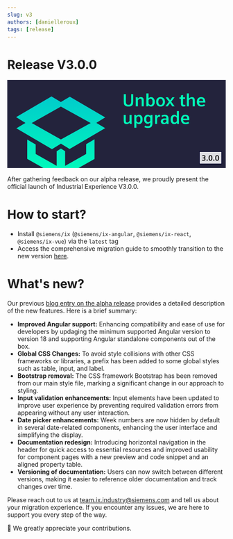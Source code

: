 ```yaml
---
slug: v3
authors: [danielleroux]
tags: [release]
---
```


# Release V3.0.0

![banner](./2505_blog_3.png)

After gathering feedback on our alpha release, we proudly present the official launch of Industrial Experience V3.0.0.

<!-- truncate -->

# How to start?

- Install `@siemens/ix` (`@siemens/ix-angular`, `@siemens/ix-react`, `@siemens/ix-vue`) via the `latest` tag
- Access the comprehensive migration guide to smoothly transition to the new version [here](../../docs/home/migration/3_0_0).

# What's new?

Our previous [blog entry on the alpha release](./../2025-04-03-alpha-release-3/index.md) provides a detailed description of the new features. Here is a brief summary:

- **Improved Angular support:** Enhancing compatibility and ease of use for developers by updaging the minimum supported Angular version to version 18 and supporting Angular standalone components out of the box.
- **Global CSS Changes:** To avoid style collisions with other CSS frameworks or libraries, a prefix has been added to some global styles such as table, input, and label.
- **Bootstrap removal:** The CSS framework Bootstrap has been removed from our main style file, marking a significant change in our approach to styling.
- **Input validation enhancements:** Input elements have been updated to improve user experience by preventing required validation errors from appearing without any user interaction.
- **Date picker enhancements:** Week numbers are now hidden by default in several date-related components, enhancing the user interface and simplifying the display.
- **Documentation redesign:** Introducing horizontal navigation in the header for quick access to essential resources and improved usability for component pages with a new preview and code snippet and an aligned property table.
- **Versioning of documentation:** Users can now switch between different versions, making it easier to reference older documentation and track changes over time.

Please reach out to us at [team.ix.industry@siemens.com](mailto:team.ix.industry@siemens.com) and tell us about your migration experience.
If you encounter any issues, we are here to support you every step of the way.

🙏 We greatly appreciate your contributions.
